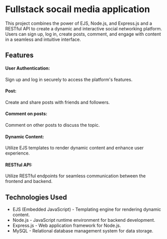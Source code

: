 # Fullstack socail media application
This project combines the power of EJS, Node.js, and Express.js and a RESTful API to create a dynamic and interactive social networking platform. Users can sign up, log in, create posts, comment, and engage with content in a seamless and intuitive interface.

## Features
#### User Authentication: 
Sign up and log in securely to access the platform's features.
#### Post: 
Create and share posts with friends and followers.

#### Comment on posts: 
Comment on other posts to discuss the topic.

#### Dynamic Content: 
Utilize EJS templates to render dynamic content and enhance user experience.

#### RESTful API: 
Utilize RESTful endpoints for seamless communication between the frontend and backend.

## Technologies Used
- EJS (Embedded JavaScript) - Templating engine for rendering dynamic content.
- Node.js - JavaScript runtime environment for backend development.
- Express.js - Web application framework for Node.js.
- MySQL - Relational database management system for data storage.

